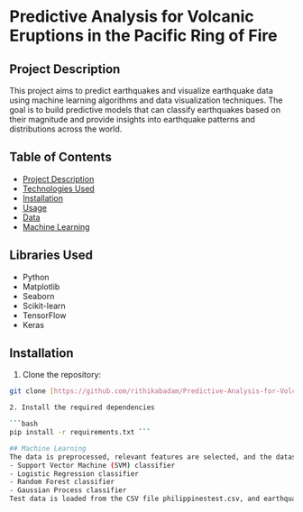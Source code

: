 # Predictive Analysis for Volcanic Eruptions in the Pacific Ring of Fire

## Project Description

This project aims to predict earthquakes and visualize earthquake data using machine learning algorithms and data visualization techniques. The goal is to build predictive models that can classify earthquakes based on their magnitude and provide insights into earthquake patterns and distributions across the world.

## Table of Contents

- [Project Description](#project-description)
- [Technologies Used](#technologies-used)
- [Installation](#installation)
- [Usage](#usage)
- [Data](#data)
- [Machine Learning](#machine-learning)

## Libraries Used

- Python
- Matplotlib
- Seaborn
- Scikit-learn
- TensorFlow
- Keras

## Installation

1. Clone the repository:

```bash
git clone [https://github.com/rithikabadam/Predictive-Analysis-for-Volcanic-Eruptions-in-the-Pacific-Ring-of-Fire] ```

2. Install the required dependencies

```bash
pip install -r requirements.txt ```

## Machine Learning
The data is preprocessed, relevant features are selected, and the dataset is split into training and testing sets. Four machine learning models are trained and their accuracy is evaluated:
- Support Vector Machine (SVM) classifier
- Logistic Regression classifier
- Random Forest classifier
- Gaussian Process classifier
Test data is loaded from the CSV file philippinestest.csv, and earthquake predictions are made using the trained Random Forest classifier. The results are displayed for each data point, showing whether eruption activity is detected or not.

